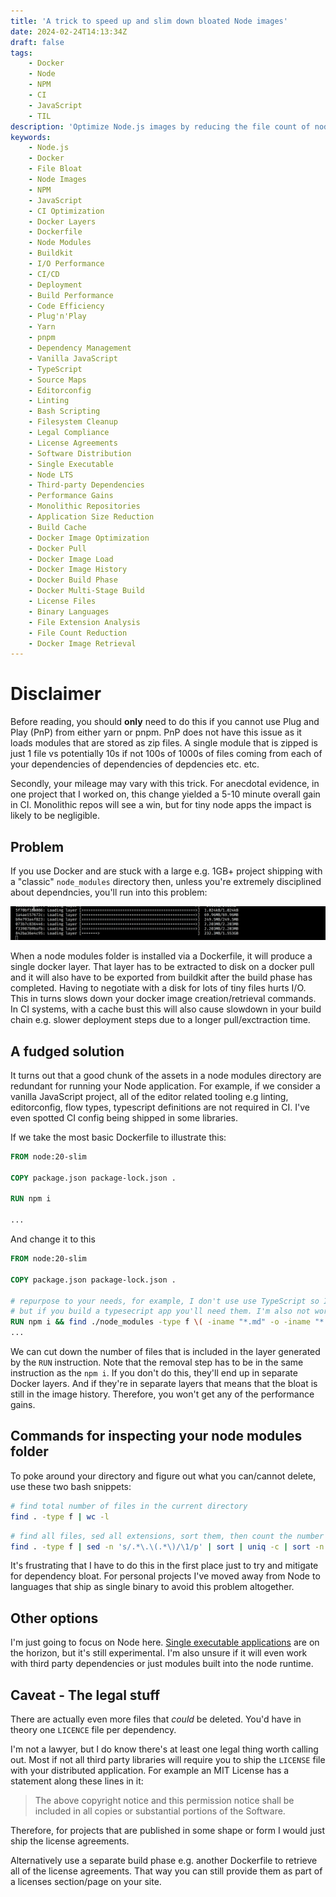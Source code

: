 ```yaml
---
title: 'A trick to speed up and slim down bloated Node images'
date: 2024-02-24T14:13:34Z
draft: false
tags:
    - Docker
    - Node
    - NPM
    - CI
    - JavaScript
    - TIL
description: 'Optimize Node.js images by reducing the file count of node modules. Lots of tiny files cripples disk I/O which slows down docker commands.'
keywords:
    - Node.js
    - Docker
    - File Bloat
    - Node Images
    - NPM
    - JavaScript
    - CI Optimization
    - Docker Layers
    - Dockerfile
    - Node Modules
    - Buildkit
    - I/O Performance
    - CI/CD
    - Deployment
    - Build Performance
    - Code Efficiency
    - Plug'n'Play
    - Yarn
    - pnpm
    - Dependency Management
    - Vanilla JavaScript
    - TypeScript
    - Source Maps
    - Editorconfig
    - Linting
    - Bash Scripting
    - Filesystem Cleanup
    - Legal Compliance
    - License Agreements
    - Software Distribution
    - Single Executable
    - Node LTS
    - Third-party Dependencies
    - Performance Gains
    - Monolithic Repositories
    - Application Size Reduction
    - Build Cache
    - Docker Image Optimization
    - Docker Pull
    - Docker Image Load
    - Docker Image History
    - Docker Build Phase
    - Docker Multi-Stage Build
    - License Files
    - Binary Languages
    - File Extension Analysis
    - File Count Reduction
    - Docker Image Retrieval
---
```


# Disclaimer

Before reading, you should **only** need to do this if you cannot use Plug and Play (PnP) from either yarn or pnpm. PnP does not have this issue as it loads modules that are stored as zip files. A single module that is zipped is just 1 file vs potentially 10s if not 100s of 1000s of files coming from each of your dependencies of dependencies of depdencies etc. etc.

Secondly, your mileage may vary with this trick. For anecdotal evidence, in one project that I worked on, this change yielded a 5-10 minute overall gain in CI. Monolithic repos will see a win, but for tiny node apps the impact is likely to be negligible.

## Problem

If you use Docker and are stuck with a large e.g. 1GB+ project shipping with a "classic" `node_modules` directory then, unless you're extremely disciplined about dependncies, you'll run into this problem:

![loading a bloated Node image with docker image load](/blog/images/loading-image.gif)

When a node modules folder is installed via a Dockerfile, it will produce a single docker layer. That layer has to be extracted to disk on a docker pull and it will also have to be exported from buildkit after the build phase has completed. Having to negotiate with a disk for lots of tiny files hurts I/O. This in turns slows down your docker image creation/retrieval commands.
In CI systems, with a cache bust this will also cause slowdown in your build chain e.g. slower deployment steps due to a longer pull/exctraction time.

## A fudged solution

It turns out that a good chunk of the assets in a node modules directory are redundant for running your Node application. For example, if we consider a vanilla JavaScript project, all of the editor related tooling e.g linting, editorconfig, flow types, typescript definitions are not required in CI. I've even spotted CI config being shipped in some libraries.

If we take the most basic Dockerfile to illustrate this:

```Dockerfile
FROM node:20-slim

COPY package.json package-lock.json .

RUN npm i

...
```

And change it to this

```Dockerfile
FROM node:20-slim

COPY package.json package-lock.json .

# repurpose to your needs, for example, I don't use use TypeScript so I don't need ts or d.ts files
# but if you build a typesecript app you'll need them. I'm also not worried about source map files from third party libraries
RUN npm i && find ./node_modules -type f \( -iname "*.md" -o -iname "*.yaml" -o -iname "*.txt" -o -iname ".nycrc" -o -iname "*.d.*" -o -iname "*.flow" -o -iname "*.ts" -o -iname "*.map" -o -iname "*.yml" -o -iname "*.yaml" -o -iname "*.eslintrc" -o -iname "*.npmignore" -o -iname "*.editorconfig" \) -delete
...
```

We can cut down the number of files that is included in the layer generated by the `RUN` instruction. Note that the removal step has to be in the same instruction as the `npm i`. If you don't do this, they'll end up in separate Docker layers. And if they're in separate layers that means that the bloat is still in the image history. Therefore, you won't get any of the performance gains.

## Commands for inspecting your node modules folder

To poke around your directory and figure out what you can/cannot delete, use these two bash snippets:

```bash
# find total number of files in the current directory
find . -type f | wc -l
```

```bash
# find all files, sed all extensions, sort them, then count the number of occurences per extension then sort numerically by the first column
find . -type f | sed -n 's/.*\.\(.*\)/\1/p' | sort | uniq -c | sort -n
```

It's frustrating that I have to do this in the first place just to try and mitigate for dependency bloat. For personal projects I've moved away from Node to languages that ship as single binary to avoid this problem altogether.

## Other options

I'm just going to focus on Node here. [Single executable applications](https://nodejs.org/api/single-executable-applications.html) are on the horizon, but it's still experimental. I'm also unsure if it will even work with third party dependencies or just modules built into the node runtime.

## Caveat - The legal stuff

There are actually even more files that _could_ be deleted. You'd have in theory one `LICENCE` file per dependency.

I'm not a lawyer, but I do know there's at least one legal thing worth calling out. Most if not all third party libraries will require you to ship the `LICENSE` file with your distributed application. For example an MIT License has a statement along these lines in it:

> The above copyright notice and this permission notice shall be included in all
> copies or substantial portions of the Software.

Therefore, for projects that are published in some shape or form I would just ship the license agreements.

Alternatively use a separate build phase e.g. another Dockerfile to retrieve all of the license agreements. That way you can still provide them as part of a licenses section/page on your site.
